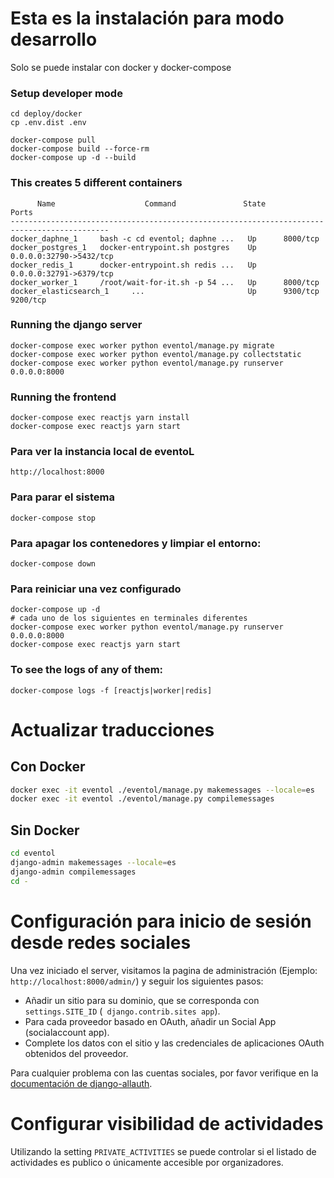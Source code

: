 # Esta es la instalación para modo desarrollo
Solo se puede instalar con docker y docker-compose

### Setup developer mode
```
cd deploy/docker
cp .env.dist .env

docker-compose pull
docker-compose build --force-rm
docker-compose up -d --build
```

### This creates 5 different containers
```
      Name                    Command               State                Ports
--------------------------------------------------------------------------------------------
docker_daphne_1     bash -c cd eventol; daphne ...   Up      8000/tcp
docker_postgres_1   docker-entrypoint.sh postgres    Up      0.0.0.0:32790->5432/tcp
docker_redis_1      docker-entrypoint.sh redis ...   Up      0.0.0.0:32791->6379/tcp
docker_worker_1     /root/wait-for-it.sh -p 54 ...   Up      8000/tcp
docker_elasticsearch_1     ...                       Up      9300/tcp 9200/tcp
```

### Running the django server
```
docker-compose exec worker python eventol/manage.py migrate
docker-compose exec worker python eventol/manage.py collectstatic
docker-compose exec worker python eventol/manage.py runserver 0.0.0.0:8000
```

### Running the frontend
```
docker-compose exec reactjs yarn install
docker-compose exec reactjs yarn start
```

### Para ver la instancia local de eventoL
```
http://localhost:8000
```

### Para parar el sistema
```
docker-compose stop
```

### Para apagar los contenedores y limpiar el entorno:
```
docker-compose down
```

### Para reiniciar una vez configurado
```
docker-compose up -d  
# cada uno de los siguientes en terminales diferentes
docker-compose exec worker python eventol/manage.py runserver 0.0.0.0:8000
docker-compose exec reactjs yarn start
```

### To see the logs of any of them:
```
docker-compose logs -f [reactjs|worker|redis]
```

# Actualizar traducciones

## Con Docker
```bash
docker exec -it eventol ./eventol/manage.py makemessages --locale=es
docker exec -it eventol ./eventol/manage.py compilemessages
```

## Sin Docker
```bash
cd eventol
django-admin makemessages --locale=es
django-admin compilemessages
cd -
```

# Configuración para inicio de sesión desde redes sociales

Una vez iniciado el server, visitamos la pagina de administración (Ejemplo: `http://localhost:8000/admin/`) y seguir los siguientes pasos:

* Añadir un sitio para su dominio, que se corresponda con `settings.SITE_ID` (` django.contrib.sites app`).
* Para cada proveedor basado en OAuth, añadir un Social App (socialaccount app).
* Complete los datos con el sitio y las credenciales de aplicaciones OAuth obtenidos del proveedor.

Para cualquier problema con las cuentas sociales, por favor verifique en la [documentación de django-allauth](http://django-allauth.readthedocs.org).

# Configurar visibilidad de actividades

Utilizando la setting `PRIVATE_ACTIVITIES` se puede controlar si el listado de actividades es publico o únicamente accesible por organizadores.
